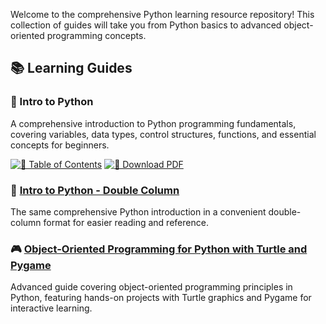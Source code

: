 Welcome to the comprehensive Python learning resource repository! This collection of guides will take you from Python basics to advanced object-oriented programming concepts.

## 📚 Learning Guides

### 🌟 Intro to Python
A comprehensive introduction to Python programming fundamentals, covering variables, data types, control structures, functions, and essential concepts for beginners.

[![📖 Table of Contents](https://img.shields.io/badge/📖-Table%20of%20Contents-blue?style=for-the-badge)](Intro-to-Python/table-of-contents)
[![📄 Download PDF](https://img.shields.io/badge/📄-Download%20PDF-red?style=for-the-badge)](https://docs.google.com/viewer?url=https://raw.githubusercontent.com/hyosang2/Intro-to-Python/main/Intro_to_Python_Review_Guide.pdf&embedded=true)

### 📖 [Intro to Python - Double Column](https://docs.google.com/viewer?url=https://raw.githubusercontent.com/hyosang2/Intro-to-Python/main/Intro_to_Python_Review_Guide_Double_Col.pdf&embedded=true)
The same comprehensive Python introduction in a convenient double-column format for easier reading and reference.

### 🎮 [Object-Oriented Programming for Python with Turtle and Pygame](https://docs.google.com/viewer?url=https://raw.githubusercontent.com/hyosang2/Intro-to-Python/main/Object_Oriented_Programming_for_Python_with_Turtle_and_Pygame.pdf&embedded=true)
Advanced guide covering object-oriented programming principles in Python, featuring hands-on projects with Turtle graphics and Pygame for interactive learning.